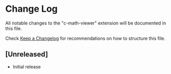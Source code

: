 # Change Log

All notable changes to the "c-math-viewer" extension will be documented in this file.

Check [Keep a Changelog](http://keepachangelog.com/) for recommendations on how to structure this file.

## [Unreleased]

- Initial release